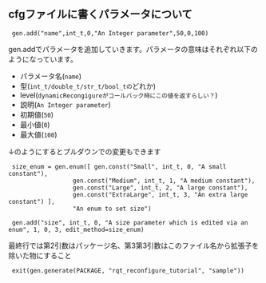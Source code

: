 ## cfgファイルに書くパラメータについて
```
 gen.add("name",int_t,0,"An Integer parameter",50,0,100)
```
gen.addでパラメータを追加していきます。パラメータの意味はそれぞれ以下のようになっています。
- パラメータ名(`name`)
- 型(`int_t/double_t/str_t/bool_tの`どれか)
- level(`dynamicRecongigureがコールバック時にこの値を返すらしい？`)
- 説明(`An Integer parameter`)
- 初期値(`50`)
- 最小値(`0`)
- 最大値(`100`)

↓のようにするとプルダウンでの変更もできます
```
 size_enum = gen.enum([ gen.const("Small", int_t, 0, "A small constant"),
                  gen.const("Medium", int_t, 1, "A medium constant"),
                  gen.const("Large", int_t, 2, "A large constant"),
                  gen.const("ExtraLarge", int_t, 3, "An extra large constant") ],
                  "An enum to set size")
```

```
 gen.add("size", int_t, 0, "A size parameter which is edited via an enum", 1, 0, 3, edit_method=size_enum)
```

最終行では第2引数はパッケージ名、第3第3引数はこのファイル名から拡張子を除いた物にすること
```
 exit(gen.generate(PACKAGE, "rqt_reconfigure_tutorial", "sample"))
```
